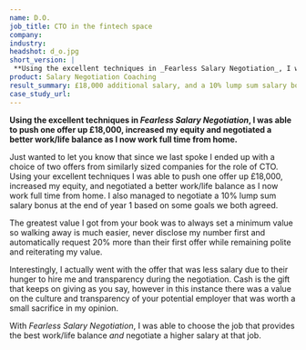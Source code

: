 ```yaml
---
name: D.O.
job_title: CTO in the fintech space
company: 
industry: 
headshot: d_o.jpg
short_version: |
 **Using the excellent techniques in _Fearless Salary Negotiation_, I was able to push one offer up £18,000, increased my equity and negotiated a better work/life balance as I now work full time from home.**
product: Salary Negotiation Coaching
result_summary: £18,000 additional salary, and a 10% lump sum salary bonus at the end of year 1 based on some goals that were set in the deal.
case_study_url: 
---
```


**Using the excellent techniques in _Fearless Salary Negotiation_, I was able to push one offer up £18,000, increased my equity and negotiated a better work/life balance as I now work full time from home.**

Just wanted to let you know that since we last spoke I ended up with a choice of two offers from similarly sized companies for the role of CTO. Using your excellent techniques I was able to push one offer up £18,000, increased my equity, and negotiated a better work/life balance as I now work full time from home. I also managed to negotiate a 10% lump sum salary bonus at the end of year 1 based on some goals we both agreed.

The greatest value I got from your book was to always set a minimum value so walking away is much easier, never disclose my number first and automatically request 20% more than their first offer while remaining polite and reiterating my value.

Interestingly, I actually went with the offer that was less salary due to their hunger to hire me and transparency during the negotiation. Cash is the gift that keeps on giving as you say, however in this instance there was a value on the culture and transparency of your potential employer that was worth a small sacrifice in my opinion.

With _Fearless Salary Negotiation_, I was able to choose the job that provides the best work/life balance _and_ negotiate a higher salary at that job.
